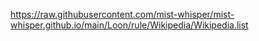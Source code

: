 https://raw.githubusercontent.com/mist-whisper/mist-whisper.github.io/main/Loon/rule/Wikipedia/Wikipedia.list
